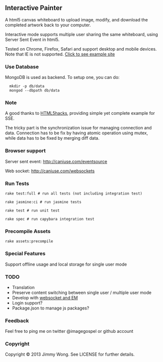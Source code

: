 Interactive Painter
-------------------

A html5 canvas whiteboard to upload image, modify, and download the completed artwork back to your computer.

Interactive mode supports multiple user sharing the same whiteboard, using Server Sent Event in html5.

Tested on Chrome, Firefox, Safari and support desktop and mobile devices. Note that IE is not supported. [Click to see example site](http://interactive-painter.herokuapp.com)

### Use Database

MongoDB is used as backend. To setup one, you can do:

```
  mkdir -p db/data
  mongod --dbpath db/data
```

### Note

A good thanks to [HTML5hacks](http://html5hacks.com/blog/2013/04/21/push-notifications-to-the-browser-with-server-sent-events/), providing simple yet complete example for SSE.

The tricky part is the synchronization issue for managing connection and data. Connection has to be fix by having atomic operation using mutex, while data has to be fixed by merging diff data.

### Browser support

Server sent event: http://caniuse.com/eventsource

Web socket: http://caniuse.com/websockets

### Run Tests

```
rake test:full # run all tests (not including integration test)

rake jasmine:ci # run jasmine tests

rake test # run unit test

rake spec # run capybara integration test
```

### Precompile Assets

```
rake assets:precompile
```

### Special Features

Support offline usage and local storage for single user mode

### TODO

* Translation
* Preserve content switching between single user / multiple user mode
* Develop with [websocket and EM](http://stackoverflow.com/questions/2999430/any-success-with-sinatra-working-together-with-eventmachine-websockets)
* Login support?
* Package.json to manage js packages?

### Feedback

Feel free to ping me on twitter @imagegospel or github account

### Copyright

Copyright © 2013 Jimmy Wong. See LICENSE for further details.
